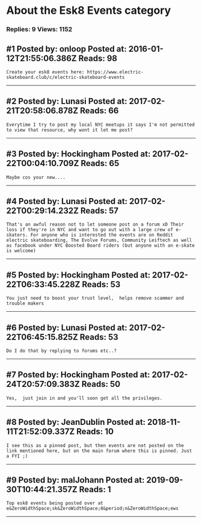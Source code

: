 # About the Esk8 Events category

### Replies: 9 Views: 1152

## \#1 Posted by: onloop Posted at: 2016-01-12T21:55:06.386Z Reads: 98

```
Create your esk8 events here: https://www.electric-skateboard.club/c/electric-skateboard-events
```

---
## \#2 Posted by: Lunasi Posted at: 2017-02-21T20:58:06.878Z Reads: 66

```
Everytime I try to post my local NYC meetups it says I'm not permitted to view that resource, why wont it let me post?
```

---
## \#3 Posted by: Hockingham Posted at: 2017-02-22T00:04:10.709Z Reads: 65

```
Maybe cos your new....
```

---
## \#4 Posted by: Lunasi Posted at: 2017-02-22T00:29:14.232Z Reads: 57

```
That's an awful reason not to let someone post on a forum xD Their loss if they're in NYC and want to go out with a large crew of e-skaters. For anyone who is interested the events are on Reddit electric skateboarding, The Evolve Forums, Community Leiftech as well as facebook under NYC Boosted Board riders (but anyone with an e-skate is welcome)
```

---
## \#5 Posted by: Hockingham Posted at: 2017-02-22T06:33:45.228Z Reads: 53

```
You just need to boost your trust level,  helps remove scammer and trouble makers
```

---
## \#6 Posted by: Lunasi Posted at: 2017-02-22T06:45:15.825Z Reads: 53

```
Do I do that by replying to forums etc..?
```

---
## \#7 Posted by: Hockingham Posted at: 2017-02-24T20:57:09.383Z Reads: 50

```
Yes,  just join in and you'll soon get all the privileges.
```

---
## \#8 Posted by: JeanDublin Posted at: 2018-11-11T21:52:09.337Z Reads: 10

```
I see this as a pinned post, but then events are not posted on the link mentioned here, but on the main forum where this is pinned. Just a FYI ;)
```

---
## \#9 Posted by: malJohann Posted at: 2019-09-30T10:44:21.357Z Reads: 1

```
Top esk8 events being posted over at e&ZeroWidthSpace;sk&ZeroWidthSpace;8&period;n&ZeroWidthSpace;ews
```

---
